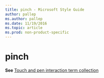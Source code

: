 ```yaml
---
title: pinch - Microsoft Style Guide
author: pallep
ms.author: pallep
ms.date: 11/19/2016
ms.topic: article
ms.prod: non-product-specific
---
```


# pinch

**See** [Touch and pen interaction term collection](/style-guide/a-z-word-list-term-collections/term-collections/touch-pen-interaction-terms)
